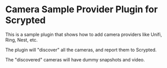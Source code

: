 # Camera Sample Provider Plugin for Scrypted

This is a sample plugin that shows how to add camera providers like Unifi, Ring, Nest, etc.

The plugin will "discover" all the cameras, and report them to Scrypted.

The "discovered" cameras will have dummy snapshots and video.
